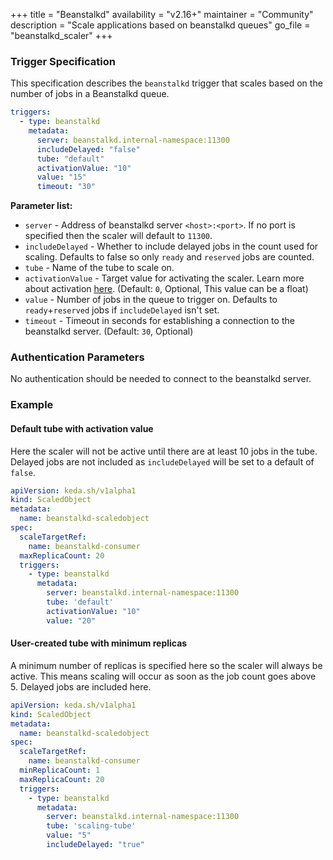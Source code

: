+++
title = "Beanstalkd"
availability = "v2.16+"
maintainer = "Community"
description = "Scale applications based on beanstalkd queues"
go_file = "beanstalkd_scaler"
+++

### Trigger Specification

This specification describes the `beanstalkd` trigger that scales based on the number of jobs in a Beanstalkd queue.

```yaml
triggers:
  - type: beanstalkd
    metadata:
      server: beanstalkd.internal-namespace:11300
      includeDelayed: "false"
      tube: "default"
      activationValue: "10"
      value: "15"
      timeout: "30"

```

**Parameter list:**

- `server` - Address of beanstalkd server `<host>:<port>`. If no port is specified then the scaler will default to `11300`.
- `includeDelayed` - Whether to include delayed jobs in the count used for scaling. Defaults to false so only `ready` and `reserved` jobs are counted.
- `tube` - Name of the tube to scale on.
- `activationValue` - Target value for activating the scaler. Learn more about activation [here](./../concepts/scaling-deployments.md#activating-and-scaling-thresholds). (Default: `0`, Optional, This value can be a float)
- `value` - Number of jobs in the queue to trigger on. Defaults to `ready`+`reserved` jobs if `includeDelayed` isn't set.
- `timeout` - Timeout in seconds for establishing a connection to the beanstalkd server. (Default: `30`, Optional)

### Authentication Parameters

No authentication should be needed to connect to the beanstalkd server.

### Example

#### Default tube with activation value

Here the scaler will not be active until there are at least 10 jobs in the tube. Delayed jobs are not included as `includeDelayed` will be set to a default of `false`.

```yaml
apiVersion: keda.sh/v1alpha1
kind: ScaledObject
metadata:
  name: beanstalkd-scaledobject
spec:
  scaleTargetRef:
    name: beanstalkd-consumer
  maxReplicaCount: 20
  triggers:
    - type: beanstalkd
      metadata:
        server: beanstalkd.internal-namespace:11300
        tube: 'default'
        activationValue: "10"
        value: "20"
```

#### User-created tube with minimum replicas

A minimum number of replicas is specified here so the scaler will always be active. This means scaling will occur as soon as the job count goes above 5. Delayed jobs are included here.

```yaml
apiVersion: keda.sh/v1alpha1
kind: ScaledObject
metadata:
  name: beanstalkd-scaledobject
spec:
  scaleTargetRef:
    name: beanstalkd-consumer
  minReplicaCount: 1
  maxReplicaCount: 20
  triggers:
    - type: beanstalkd
      metadata:
        server: beanstalkd.internal-namespace:11300
        tube: 'scaling-tube'
        value: "5"
        includeDelayed: "true"
```
